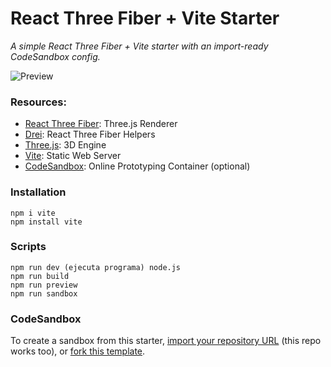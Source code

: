 # React Three Fiber + Vite Starter

_A simple React Three Fiber + Vite starter with an import-ready CodeSandbox config._

![Preview](/public/animacionProyecto.gif)

### Resources:

- [React Three Fiber](https://docs.pmnd.rs/react-three-fiber/): Three.js Renderer
- [Drei](https://github.com/pmndrs/drei): React Three Fiber Helpers
- [Three.js](https://threejs.org/docs/index.html#manual/en/introduction/Creating-a-scene): 3D Engine
- [Vite](https://vitejs.dev/guide/): Static Web Server
- [CodeSandbox](https://codesandbox.io/docs/configuration): Online Prototyping Container (optional)

### Installation

 
```
npm i vite  
npm install vite 
```

### Scripts

```
npm run dev (ejecuta programa) node.js
npm run build
npm run preview
npm run sandbox
```
### CodeSandbox
To create a sandbox from this starter, [import your repository URL](https://codesandbox.io/dashboard/repositories) (this repo works too), or [fork this template](https://codesandbox.io/s/react-three-fiber-vite-starter-r1tgld).
